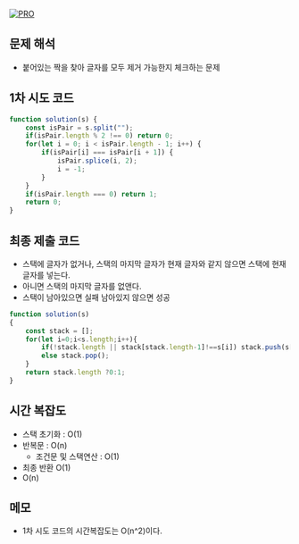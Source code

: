 [![PRO]][Link]

## 문제 해석

-   붙어있는 짝을 찾아 글자를 모두 제거 가능한지 체크하는 문제

## 1차 시도 코드
```js
function solution(s) {
    const isPair = s.split("");
    if(isPair.length % 2 !== 0) return 0;
    for(let i = 0; i < isPair.length - 1; i++) {
        if(isPair[i] === isPair[i + 1]) {
            isPair.splice(i, 2);
            i = -1;
        }
    }
    if(isPair.length === 0) return 1;
    return 0;
}
```

## 최종 제출 코드

-   스택에 글자가 없거나, 스택의 마지막 글자가 현재 글자와 같지 않으면 스택에 현재 글자를 넣는다.
-   아니면 스택의 마지막 글자를 없앤다.
-   스택이 남아있으면 실패 남아있지 않으면 성공

```js
function solution(s)
{
    const stack = [];
    for(let i=0;i<s.length;i++){
        if(!stack.length || stack[stack.length-1]!==s[i]) stack.push(s[i]);
        else stack.pop();
    }
    return stack.length ?0:1;
}
```

## 시간 복잡도

- 스택 초기화 : O(1)
- 반복문 : O(n)
  - 조건문 및 스택연산 : O(1)
- 최종 반환 O(1)
- O(n)

## 메모
- 1차 시도 코드의 시간복잡도는 O(n^2)이다.

<!---------------------------------------------------------------------------->

[PRO]: https://github.com/GoSSaChin/algorithm-js/assets/107768516/67c43b52-bc3f-4571-a249-5519021afbb0
[Link]: https://school.programmers.co.kr/learn/courses/30/lessons/12973
